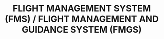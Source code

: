 ---
learningObjectiveId: "022.11"
parentId: "022"
title:
  FLIGHT MANAGEMENT SYSTEM (FMS) / FLIGHT MANAGEMENT AND GUIDANCE SYSTEM (FMGS)
---
